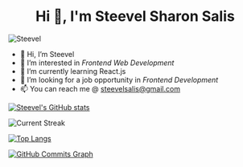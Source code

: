 <h1 align="center">Hi 👋, I'm Steevel Sharon Salis</h1>
<p align="left"> <img src="https://komarev.com/ghpvc/?username=Steevel&label=Profile%20views&color=129e00&style=plastic" alt="Steevel" /> </p>

- 👋 Hi, I’m Steevel
- 👀 I’m interested in *Frontend Web Development*
- 🌱 I’m currently learning React.js
- 💞️ I’m looking for a job opportunity in *Frontend Development*
- 📫 You can reach me @ steevelsalis@gmail.com

[![Steevel's GitHub stats](https://github-readme-stats.vercel.app/api?username=Steevel&show_icons=true&theme=algolia)](https://github.com/Steevel)
  
![Current Streak](https://github-readme-streak-stats.herokuapp.com/?user=Steevel&stroke=ffffff&background=0f172a&ring=0891b2&fire=0891b2&currStreakNum=ffffff&currStreakLabel=0891b2&sideNums=ffffff&sideLabels=ffffff&dates=ffffff&hide_border=true)

[![Top Langs](https://github-readme-stats.vercel.app/api/top-langs/?username=Steevel&theme=algolia&layout=compact)](https://github.com/Steevel) 

<a href="http://www.github.com/Steevel"><img src="https://activity-graph.herokuapp.com/graph?username=Steevel&bg_color=0f172a&color=ffffff&line=14b8a6&point=ffffff&area_color=0f172a&area=true&hide_border=true&custom_title=GitHub%20Commits%20Graph" alt="GitHub Commits Graph" /></a>
